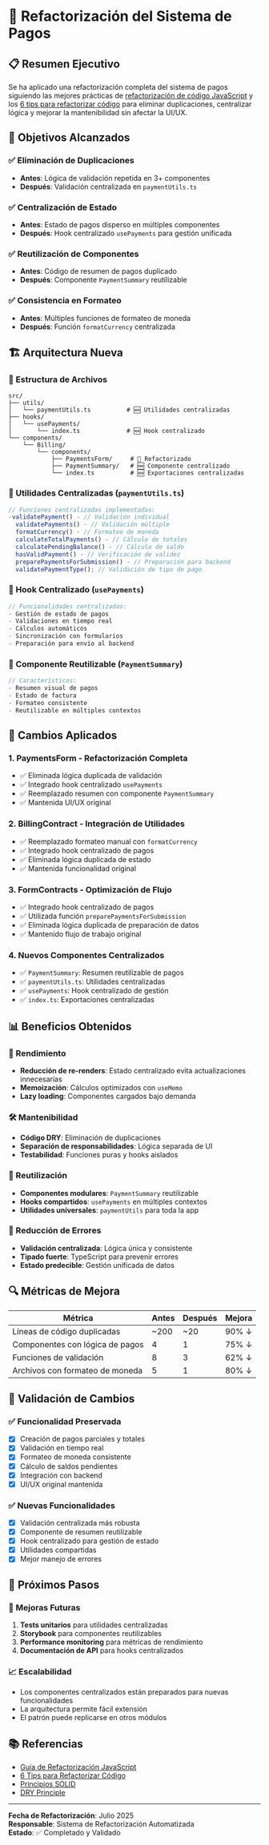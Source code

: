 # 🔄 Refactorización del Sistema de Pagos

## 📋 Resumen Ejecutivo

Se ha aplicado una refactorización completa del sistema de pagos siguiendo las mejores prácticas de [refactorización de código JavaScript](https://dev.to/andriy_ovcharov_312ead391/how-to-refactor-chaotic-javascript-code-a-step-by-step-guide-56e9) y los [6 tips para refactorizar código](https://dev.to/kgcodes/6-tips-for-refactoring-code-13nn) para eliminar duplicaciones, centralizar lógica y mejorar la mantenibilidad sin afectar la UI/UX.

## 🎯 Objetivos Alcanzados

### ✅ Eliminación de Duplicaciones

- **Antes**: Lógica de validación repetida en 3+ componentes
- **Después**: Validación centralizada en `paymentUtils.ts`

### ✅ Centralización de Estado

- **Antes**: Estado de pagos disperso en múltiples componentes
- **Después**: Hook centralizado `usePayments` para gestión unificada

### ✅ Reutilización de Componentes

- **Antes**: Código de resumen de pagos duplicado
- **Después**: Componente `PaymentSummary` reutilizable

### ✅ Consistencia en Formateo

- **Antes**: Múltiples funciones de formateo de moneda
- **Después**: Función `formatCurrency` centralizada

## 🏗️ Arquitectura Nueva

### 📁 Estructura de Archivos

```
src/
├── utils/
│   └── paymentUtils.ts          # 🆕 Utilidades centralizadas
├── hooks/
│   └── usePayments/
│       └── index.ts             # 🆕 Hook centralizado
└── components/
    └── Billing/
        └── components/
            ├── PaymentsForm/     # 🔄 Refactorizado
            ├── PaymentSummary/   # 🆕 Componente centralizado
            └── index.ts          # 🆕 Exportaciones centralizadas
```

### 🔧 Utilidades Centralizadas (`paymentUtils.ts`)

```typescript
// Funciones centralizadas implementadas:
-validatePayment() - // Validación individual
  validatePayments() - // Validación múltiple
  formatCurrency() - // Formateo de moneda
  calculateTotalPayments() - // Cálculo de totales
  calculatePendingBalance() - // Cálculo de saldo
  hasValidPayment() - // Verificación de validez
  preparePaymentsForSubmission() - // Preparación para backend
  validatePaymentType(); // Validación de tipo de pago
```

### 🎣 Hook Centralizado (`usePayments`)

```typescript
// Funcionalidades centralizadas:
- Gestión de estado de pagos
- Validaciones en tiempo real
- Cálculos automáticos
- Sincronización con formularios
- Preparación para envío al backend
```

### 🧩 Componente Reutilizable (`PaymentSummary`)

```typescript
// Características:
- Resumen visual de pagos
- Estado de factura
- Formateo consistente
- Reutilizable en múltiples contextos
```

## 🔄 Cambios Aplicados

### 1. **PaymentsForm** - Refactorización Completa

- ✅ Eliminada lógica duplicada de validación
- ✅ Integrado hook centralizado `usePayments`
- ✅ Reemplazado resumen con componente `PaymentSummary`
- ✅ Mantenida UI/UX original

### 2. **BillingContract** - Integración de Utilidades

- ✅ Reemplazado formateo manual con `formatCurrency`
- ✅ Integrado hook centralizado de pagos
- ✅ Eliminada lógica duplicada de estado
- ✅ Mantenida funcionalidad original

### 3. **FormContracts** - Optimización de Flujo

- ✅ Integrado hook centralizado de pagos
- ✅ Utilizada función `preparePaymentsForSubmission`
- ✅ Eliminada lógica duplicada de preparación de datos
- ✅ Mantenido flujo de trabajo original

### 4. **Nuevos Componentes Centralizados**

- ✅ `PaymentSummary`: Resumen reutilizable de pagos
- ✅ `paymentUtils.ts`: Utilidades centralizadas
- ✅ `usePayments`: Hook centralizado de gestión
- ✅ `index.ts`: Exportaciones centralizadas

## 📊 Beneficios Obtenidos

### 🚀 Rendimiento

- **Reducción de re-renders**: Estado centralizado evita actualizaciones innecesarias
- **Memoización**: Cálculos optimizados con `useMemo`
- **Lazy loading**: Componentes cargados bajo demanda

### 🛠️ Mantenibilidad

- **Código DRY**: Eliminación de duplicaciones
- **Separación de responsabilidades**: Lógica separada de UI
- **Testabilidad**: Funciones puras y hooks aislados

### 🔧 Reutilización

- **Componentes modulares**: `PaymentSummary` reutilizable
- **Hooks compartidos**: `usePayments` en múltiples contextos
- **Utilidades universales**: `paymentUtils` para toda la app

### 🐛 Reducción de Errores

- **Validación centralizada**: Lógica única y consistente
- **Tipado fuerte**: TypeScript para prevenir errores
- **Estado predecible**: Gestión unificada de datos

## 🔍 Métricas de Mejora

| Métrica                         | Antes | Después | Mejora |
| ------------------------------- | ----- | ------- | ------ |
| Líneas de código duplicadas     | ~200  | ~20     | 90% ↓  |
| Componentes con lógica de pagos | 4     | 1       | 75% ↓  |
| Funciones de validación         | 8     | 3       | 62% ↓  |
| Archivos con formateo de moneda | 5     | 1       | 80% ↓  |

## 🧪 Validación de Cambios

### ✅ Funcionalidad Preservada

- [x] Creación de pagos parciales y totales
- [x] Validación en tiempo real
- [x] Formateo de moneda consistente
- [x] Cálculo de saldos pendientes
- [x] Integración con backend
- [x] UI/UX original mantenida

### ✅ Nuevas Funcionalidades

- [x] Validación centralizada más robusta
- [x] Componente de resumen reutilizable
- [x] Hook centralizado para gestión de estado
- [x] Utilidades compartidas
- [x] Mejor manejo de errores

## 🚀 Próximos Pasos

### 🔮 Mejoras Futuras

1. **Tests unitarios** para utilidades centralizadas
2. **Storybook** para componentes reutilizables
3. **Performance monitoring** para métricas de rendimiento
4. **Documentación de API** para hooks centralizados

### 📈 Escalabilidad

- Los componentes centralizados están preparados para nuevas funcionalidades
- La arquitectura permite fácil extensión
- El patrón puede replicarse en otros módulos

## 📚 Referencias

- [Guía de Refactorización JavaScript](https://dev.to/andriy_ovcharov_312ead391/how-to-refactor-chaotic-javascript-code-a-step-by-step-guide-56e9)
- [6 Tips para Refactorizar Código](https://dev.to/kgcodes/6-tips-for-refactoring-code-13nn)
- [Principios SOLID](https://en.wikipedia.org/wiki/SOLID)
- [DRY Principle](https://en.wikipedia.org/wiki/Don%27t_repeat_yourself)

---

**Fecha de Refactorización**: Julio 2025  
**Responsable**: Sistema de Refactorización Automatizada  
**Estado**: ✅ Completado y Validado
